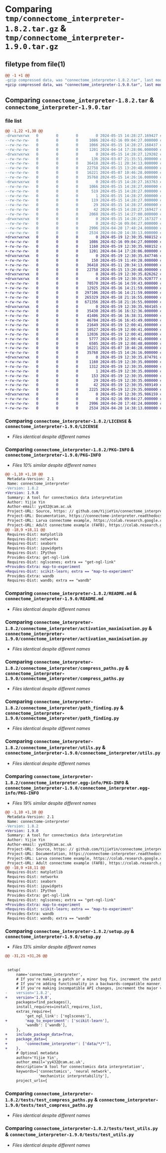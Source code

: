 # Comparing `tmp/connectome_interpreter-1.8.2.tar.gz` & `tmp/connectome_interpreter-1.9.0.tar.gz`

## filetype from file(1)

```diff
@@ -1 +1 @@
-gzip compressed data, was "connectome_interpreter-1.8.2.tar", last modified: Wed May 15 14:28:27 2024, max compression
+gzip compressed data, was "connectome_interpreter-1.9.0.tar", last modified: Sun May 19 12:30:35 2024, max compression
```

## Comparing `connectome_interpreter-1.8.2.tar` & `connectome_interpreter-1.9.0.tar`

### file list

```diff
@@ -1,22 +1,38 @@
-drwxrwxrwx   0        0        0        0 2024-05-15 14:28:27.169427 connectome_interpreter-1.8.2/
--rw-rw-rw-   0        0        0     1086 2024-02-16 09:04:27.000000 connectome_interpreter-1.8.2/LICENSE
--rw-rw-rw-   0        0        0     1066 2024-05-15 14:28:27.168437 connectome_interpreter-1.8.2/PKG-INFO
--rw-rw-rw-   0        0        0     1201 2024-04-14 17:28:06.000000 connectome_interpreter-1.8.2/README.md
-drwxrwxrwx   0        0        0        0 2024-05-15 14:28:27.129202 connectome_interpreter-1.8.2/connectome_interpreter/
--rw-rw-rw-   0        0        0      136 2024-03-07 21:35:51.000000 connectome_interpreter-1.8.2/connectome_interpreter/__init__.py
--rw-rw-rw-   0        0        0    36418 2024-05-11 20:34:13.000000 connectome_interpreter-1.8.2/connectome_interpreter/activation_maximisation.py
--rw-rw-rw-   0        0        0    22758 2024-05-15 13:20:48.000000 connectome_interpreter-1.8.2/connectome_interpreter/compress_paths.py
--rw-rw-rw-   0        0        0    16221 2024-05-07 10:46:28.000000 connectome_interpreter-1.8.2/connectome_interpreter/path_finding.py
--rw-rw-rw-   0        0        0    35768 2024-05-15 14:26:16.000000 connectome_interpreter-1.8.2/connectome_interpreter/utils.py
-drwxrwxrwx   0        0        0        0 2024-05-15 14:28:27.163763 connectome_interpreter-1.8.2/connectome_interpreter.egg-info/
--rw-rw-rw-   0        0        0     1066 2024-05-15 14:28:27.000000 connectome_interpreter-1.8.2/connectome_interpreter.egg-info/PKG-INFO
--rw-rw-rw-   0        0        0      519 2024-05-15 14:28:27.000000 connectome_interpreter-1.8.2/connectome_interpreter.egg-info/SOURCES.txt
--rw-rw-rw-   0        0        0        1 2024-05-15 14:28:27.000000 connectome_interpreter-1.8.2/connectome_interpreter.egg-info/dependency_links.txt
--rw-rw-rw-   0        0        0      119 2024-05-15 14:28:27.000000 connectome_interpreter-1.8.2/connectome_interpreter.egg-info/requires.txt
--rw-rw-rw-   0        0        0       29 2024-05-15 14:28:27.000000 connectome_interpreter-1.8.2/connectome_interpreter.egg-info/top_level.txt
--rw-rw-rw-   0        0        0       42 2024-05-15 14:28:27.169427 connectome_interpreter-1.8.2/setup.cfg
--rw-rw-rw-   0        0        0     2068 2024-05-15 14:27:00.000000 connectome_interpreter-1.8.2/setup.py
-drwxrwxrwx   0        0        0        0 2024-05-15 14:28:27.167327 connectome_interpreter-1.8.2/tests/
--rw-rw-rw-   0        0        0        0 2024-02-16 09:04:27.000000 connectome_interpreter-1.8.2/tests/__init__.py
--rw-rw-rw-   0        0        0     2996 2024-04-20 17:48:24.000000 connectome_interpreter-1.8.2/tests/test_compress_paths.py
--rw-rw-rw-   0        0        0     2534 2024-04-20 14:38:13.000000 connectome_interpreter-1.8.2/tests/test_utils.py
+drwxrwxrwx   0        0        0        0 2024-05-19 12:30:35.988152 connectome_interpreter-1.9.0/
+-rw-rw-rw-   0        0        0     1086 2024-02-16 09:04:27.000000 connectome_interpreter-1.9.0/LICENSE
+-rw-rw-rw-   0        0        0     1160 2024-05-19 12:30:35.988152 connectome_interpreter-1.9.0/PKG-INFO
+-rw-rw-rw-   0        0        0     1201 2024-04-14 17:28:06.000000 connectome_interpreter-1.9.0/README.md
+drwxrwxrwx   0        0        0        0 2024-05-19 12:30:35.847746 connectome_interpreter-1.9.0/connectome_interpreter/
+-rw-rw-rw-   0        0        0      150 2024-05-19 11:49:28.000000 connectome_interpreter-1.9.0/connectome_interpreter/__init__.py
+-rw-rw-rw-   0        0        0    36418 2024-05-11 20:34:13.000000 connectome_interpreter-1.9.0/connectome_interpreter/activation_maximisation.py
+-rw-rw-rw-   0        0        0    22758 2024-05-15 13:20:48.000000 connectome_interpreter-1.9.0/connectome_interpreter/compress_paths.py
+drwxrwxrwx   0        0        0        0 2024-05-19 12:30:35.826262 connectome_interpreter-1.9.0/connectome_interpreter/data/
+drwxrwxrwx   0        0        0        0 2024-05-19 12:30:35.920777 connectome_interpreter-1.9.0/connectome_interpreter/data/DoOR/
+-rw-rw-rw-   0        0        0    70570 2024-05-16 14:59:43.000000 connectome_interpreter-1.9.0/connectome_interpreter/data/DoOR/door_chemical_meta.csv
+-rw-rw-rw-   0        0        0    12925 2024-05-16 14:21:59.000000 connectome_interpreter-1.9.0/connectome_interpreter/data/DoOR/door_receptor_mappings.csv
+-rw-rw-rw-   0        0        0   297106 2024-05-16 14:21:59.000000 connectome_interpreter-1.9.0/connectome_interpreter/data/DoOR/door_response_matrix.csv
+-rw-rw-rw-   0        0        0   265329 2024-05-18 21:16:55.000000 connectome_interpreter-1.9.0/connectome_interpreter/data/DoOR/processed_door_adult.csv
+-rw-rw-rw-   0        0        0   671356 2024-05-18 21:16:55.000000 connectome_interpreter-1.9.0/connectome_interpreter/data/DoOR/processed_door_adult_sfr_subtracted.csv
+drwxrwxrwx   0        0        0        0 2024-05-19 12:30:35.984165 connectome_interpreter-1.9.0/connectome_interpreter/data/Dweck2018/
+-rw-rw-rw-   0        0        0    35430 2024-05-16 16:32:36.000000 connectome_interpreter-1.9.0/connectome_interpreter/data/Dweck2018/1-s2.0-S2211124718306636-mmc2.xlsx
+-rw-rw-rw-   0        0        0    41406 2024-05-16 16:38:31.000000 connectome_interpreter-1.9.0/connectome_interpreter/data/Dweck2018/1-s2.0-S2211124718306636-mmc3.xlsx
+-rw-rw-rw-   0        0        0    46704 2024-05-16 16:45:49.000000 connectome_interpreter-1.9.0/connectome_interpreter/data/Dweck2018/1-s2.0-S2211124718306636-mmc4.xlsx
+-rw-rw-rw-   0        0        0    21649 2024-05-19 12:00:41.000000 connectome_interpreter-1.9.0/connectome_interpreter/data/Dweck2018/adult_chem2glom.csv
+-rw-rw-rw-   0        0        0    10527 2024-05-19 12:00:41.000000 connectome_interpreter-1.9.0/connectome_interpreter/data/Dweck2018/adult_fruit2glom.csv
+-rw-rw-rw-   0        0        0    12036 2024-05-19 12:00:41.000000 connectome_interpreter-1.9.0/connectome_interpreter/data/Dweck2018/larva_chem2or.csv
+-rw-rw-rw-   0        0        0     5777 2024-05-19 12:00:41.000000 connectome_interpreter-1.9.0/connectome_interpreter/data/Dweck2018/larva_fruit2or.csv
+-rw-rw-rw-   0        0        0     6505 2024-05-19 12:08:48.000000 connectome_interpreter-1.9.0/connectome_interpreter/external_map.py
+-rw-rw-rw-   0        0        0    16221 2024-05-07 10:46:28.000000 connectome_interpreter-1.9.0/connectome_interpreter/path_finding.py
+-rw-rw-rw-   0        0        0    35768 2024-05-15 14:26:16.000000 connectome_interpreter-1.9.0/connectome_interpreter/utils.py
+drwxrwxrwx   0        0        0        0 2024-05-19 12:30:35.874791 connectome_interpreter-1.9.0/connectome_interpreter.egg-info/
+-rw-rw-rw-   0        0        0     1160 2024-05-19 12:30:35.000000 connectome_interpreter-1.9.0/connectome_interpreter.egg-info/PKG-INFO
+-rw-rw-rw-   0        0        0     1312 2024-05-19 12:30:35.000000 connectome_interpreter-1.9.0/connectome_interpreter.egg-info/SOURCES.txt
+-rw-rw-rw-   0        0        0        1 2024-05-19 12:30:35.000000 connectome_interpreter-1.9.0/connectome_interpreter.egg-info/dependency_links.txt
+-rw-rw-rw-   0        0        0      153 2024-05-19 12:30:35.000000 connectome_interpreter-1.9.0/connectome_interpreter.egg-info/requires.txt
+-rw-rw-rw-   0        0        0       29 2024-05-19 12:30:35.000000 connectome_interpreter-1.9.0/connectome_interpreter.egg-info/top_level.txt
+-rw-rw-rw-   0        0        0       42 2024-05-19 12:30:35.989149 connectome_interpreter-1.9.0/setup.cfg
+-rw-rw-rw-   0        0        0     2225 2024-05-19 12:29:35.000000 connectome_interpreter-1.9.0/setup.py
+drwxrwxrwx   0        0        0        0 2024-05-19 12:30:35.986159 connectome_interpreter-1.9.0/tests/
+-rw-rw-rw-   0        0        0        0 2024-02-16 09:04:27.000000 connectome_interpreter-1.9.0/tests/__init__.py
+-rw-rw-rw-   0        0        0     2996 2024-04-20 17:48:24.000000 connectome_interpreter-1.9.0/tests/test_compress_paths.py
+-rw-rw-rw-   0        0        0     2534 2024-04-20 14:38:13.000000 connectome_interpreter-1.9.0/tests/test_utils.py
```

### Comparing `connectome_interpreter-1.8.2/LICENSE` & `connectome_interpreter-1.9.0/LICENSE`

 * *Files identical despite different names*

### Comparing `connectome_interpreter-1.8.2/PKG-INFO` & `connectome_interpreter-1.9.0/PKG-INFO`

 * *Files 10% similar despite different names*

```diff
@@ -1,10 +1,10 @@
 Metadata-Version: 2.1
 Name: connectome_interpreter
-Version: 1.8.2
+Version: 1.9.0
 Summary: A tool for connectomics data interpretation
 Author: Yijie Yin
 Author-email: yy432@cam.ac.uk
 Project-URL: Source, https: // github.com/YijieYin/connectome_interpreter
 Project-URL: Documentation, https://connectome-interpreter.readthedocs.io/en/latest/
 Project-URL: Larva connectome example, https://colab.research.google.com/drive/1VIMNFBp7dCgN5XOQ9vvzPaqb80BGPZx4?usp=sharing
 Project-URL: Adult connectome example (FAFB), https://colab.research.google.com/drive/1ECUagwN-r2rnKyfcYgtR1oG8Lox8m8BW?usp=sharing
@@ -18,9 +18,11 @@
 Requires-Dist: matplotlib
 Requires-Dist: networkx
 Requires-Dist: seaborn
 Requires-Dist: ipywidgets
 Requires-Dist: IPython
 Provides-Extra: get-ngl-link
 Requires-Dist: nglscenes; extra == "get-ngl-link"
+Provides-Extra: map-to-experiment
+Requires-Dist: scikit-learn; extra == "map-to-experiment"
 Provides-Extra: wandb
 Requires-Dist: wandb; extra == "wandb"
```

### Comparing `connectome_interpreter-1.8.2/README.md` & `connectome_interpreter-1.9.0/README.md`

 * *Files identical despite different names*

### Comparing `connectome_interpreter-1.8.2/connectome_interpreter/activation_maximisation.py` & `connectome_interpreter-1.9.0/connectome_interpreter/activation_maximisation.py`

 * *Files identical despite different names*

### Comparing `connectome_interpreter-1.8.2/connectome_interpreter/compress_paths.py` & `connectome_interpreter-1.9.0/connectome_interpreter/compress_paths.py`

 * *Files identical despite different names*

### Comparing `connectome_interpreter-1.8.2/connectome_interpreter/path_finding.py` & `connectome_interpreter-1.9.0/connectome_interpreter/path_finding.py`

 * *Files identical despite different names*

### Comparing `connectome_interpreter-1.8.2/connectome_interpreter/utils.py` & `connectome_interpreter-1.9.0/connectome_interpreter/utils.py`

 * *Files identical despite different names*

### Comparing `connectome_interpreter-1.8.2/connectome_interpreter.egg-info/PKG-INFO` & `connectome_interpreter-1.9.0/connectome_interpreter.egg-info/PKG-INFO`

 * *Files 19% similar despite different names*

```diff
@@ -1,10 +1,10 @@
 Metadata-Version: 2.1
 Name: connectome-interpreter
-Version: 1.8.2
+Version: 1.9.0
 Summary: A tool for connectomics data interpretation
 Author: Yijie Yin
 Author-email: yy432@cam.ac.uk
 Project-URL: Source, https: // github.com/YijieYin/connectome_interpreter
 Project-URL: Documentation, https://connectome-interpreter.readthedocs.io/en/latest/
 Project-URL: Larva connectome example, https://colab.research.google.com/drive/1VIMNFBp7dCgN5XOQ9vvzPaqb80BGPZx4?usp=sharing
 Project-URL: Adult connectome example (FAFB), https://colab.research.google.com/drive/1ECUagwN-r2rnKyfcYgtR1oG8Lox8m8BW?usp=sharing
@@ -18,9 +18,11 @@
 Requires-Dist: matplotlib
 Requires-Dist: networkx
 Requires-Dist: seaborn
 Requires-Dist: ipywidgets
 Requires-Dist: IPython
 Provides-Extra: get-ngl-link
 Requires-Dist: nglscenes; extra == "get-ngl-link"
+Provides-Extra: map-to-experiment
+Requires-Dist: scikit-learn; extra == "map-to-experiment"
 Provides-Extra: wandb
 Requires-Dist: wandb; extra == "wandb"
```

### Comparing `connectome_interpreter-1.8.2/setup.py` & `connectome_interpreter-1.9.0/setup.py`

 * *Files 13% similar despite different names*

```diff
@@ -31,21 +31,26 @@
 
 
 setup(
     name='connectome_interpreter',
     # If you're making a patch or a minor bug fix, increment the patch version, e.g., from 0.1.0 to 0.1.1.
     # If you're adding functionality in a backwards-compatible manner, increment the minor version, e.g., from 0.1.0 to 0.2.0.
     # If you're making incompatible API changes, increment the major version, e.g., from 0.1.0 to 1.0.0.
-    version='1.8.2',
+    version='1.9.0',
     packages=find_packages(),
     install_requires=install_requires_list,
     extras_require={
         'get_ngl_link': ['nglscenes'],
+        'map_to_experiment': ['scikit-learn'],
         'wandb': ['wandb'],
     },
+    include_package_data=True,
+    package_data={
+        'connectome_interpreter': ['data/*/*'],
+    },
     # Optional metadata
     author='Yijie Yin',
     author_email='yy432@cam.ac.uk',
     description='A tool for connectomics data interpretation',
     keywords=['connectomics', 'neural network',
               'mechanistic interpretability'],
     project_urls={
```

### Comparing `connectome_interpreter-1.8.2/tests/test_compress_paths.py` & `connectome_interpreter-1.9.0/tests/test_compress_paths.py`

 * *Files identical despite different names*

### Comparing `connectome_interpreter-1.8.2/tests/test_utils.py` & `connectome_interpreter-1.9.0/tests/test_utils.py`

 * *Files identical despite different names*


